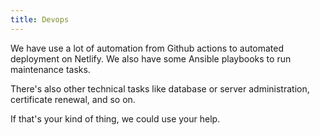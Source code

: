 ```yaml
---
title: Devops
---
```


We have use a lot of automation from Github actions to automated deployment on Netlify.
We also have some Ansible playbooks to run maintenance tasks.

There's also other technical tasks like database or server administration, certificate renewal, and so on.

If that's your kind of thing, we could use your help.
